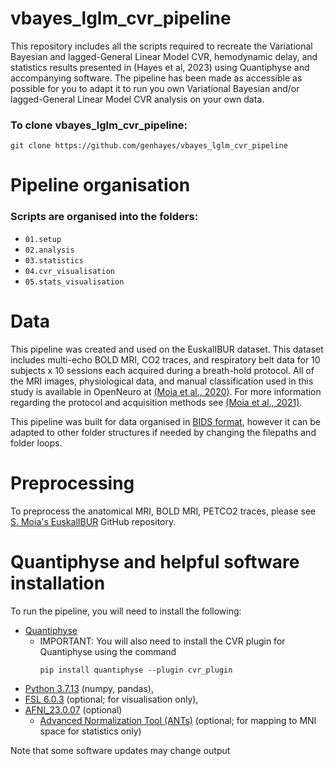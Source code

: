 # vbayes_lglm_cvr_pipeline
This repository includes all the scripts required to recreate the Variational Bayesian and lagged-General Linear Model CVR, hemodynamic delay, and statistics results presented in (Hayes et al, 2023) using Quantiphyse and accompanying software. The pipeline has been made as accessible as possible for you to adapt it to run you own Variational Bayesian and/or lagged-General Linear Model CVR analysis on your own data.

### To clone vbayes_lglm_cvr_pipeline:
```
git clone https://github.com/genhayes/vbayes_lglm_cvr_pipeline
```

# Pipeline organisation
### Scripts are organised into the folders:
- ```01.setup```
- ```02.analysis```
- ```03.statistics```
- ```04.cvr_visualisation```
- ```05.stats_visualisation```

# Data
This pipeline was created and used on the EuskalIBUR dataset. This dataset includes multi-echo BOLD MRI, CO2 traces, and respiratory belt data for 10 subjects x 10 sessions each acquired during a breath-hold protocol. All of the MRI images, physiological data, and manual classification used in this study is available in OpenNeuro at [(Moia et al., 2020)](https://openneuro.org/datasets/ds003192/versions/1.0.1). For more information regarding the protocol and acquisition methods see [(Moia et al., 2021)](https://www.sciencedirect.com/science/article/pii/S1053811921001919).

This pipeline was built for data organised in [BIDS format](https://bids.neuroimaging.io/), however it can be adapted to other folder structures if needed by changing the filepaths and folder loops.

# Preprocessing
To preprocess the anatomical MRI, BOLD MRI, PETCO2 traces, please see [S. Moia's EuskalIBUR](https://github.com/smoia/EuskalIBUR_dataproc/tree/master) GitHub repository.

# Quantiphyse and helpful software installation
To run the pipeline, you will need to install the following:
- [Quantiphyse](https://quantiphyse.readthedocs.io/en/latest/basics/install.html)
  - IMPORTANT: You will also need to install the CVR plugin for Quantiphyse using the command
    ```
    pip install quantiphyse --plugin cvr_plugin
    ```
- [Python 3.7.13](https://www.python.org/downloads/release/python-3713/) (numpy, pandas),
- [FSL 6.0.3](https://fsl.fmrib.ox.ac.uk/fsl/fslwiki/FslInstallation) (optional; for visualisation only),
- [AFNI_23.0.07](https://afni.nimh.nih.gov/pub/dist/doc/htmldoc/background_install/install_instructs/index.html) (optional) 
  - [Advanced Normalization Tool (ANTs)](https://andysbrainbook.readthedocs.io/en/latest/ANTs/ANTs_Overview.html) (optional; for mapping to MNI space for statistics only)
 
Note that some software updates may change output 
